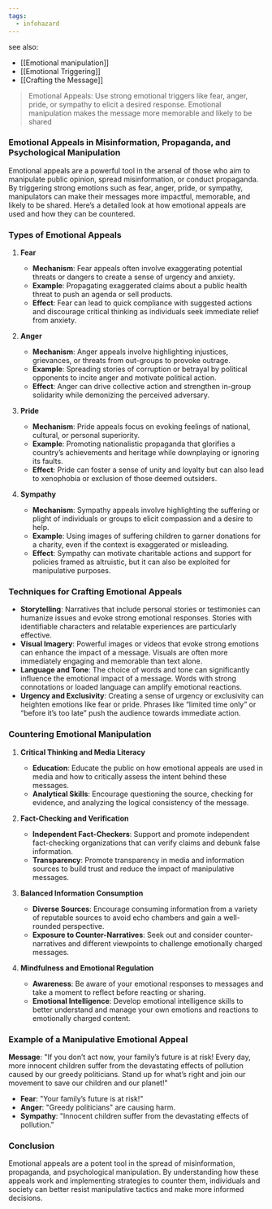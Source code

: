 ```yaml
---
tags:
  - infohazard
---
```

see also:
- [[Emotional manipulation]]
- [[Emotional Triggering]]
- [[Crafting the Message]]

>Emotional Appeals: Use strong emotional triggers like fear, anger, pride, or sympathy to elicit a desired response. Emotional manipulation makes the message more memorable and likely to be shared

### Emotional Appeals in Misinformation, Propaganda, and Psychological Manipulation

Emotional appeals are a powerful tool in the arsenal of those who aim to manipulate public opinion, spread misinformation, or conduct propaganda. By triggering strong emotions such as fear, anger, pride, or sympathy, manipulators can make their messages more impactful, memorable, and likely to be shared. Here’s a detailed look at how emotional appeals are used and how they can be countered.

### Types of Emotional Appeals

1. **Fear**
   - **Mechanism**: Fear appeals often involve exaggerating potential threats or dangers to create a sense of urgency and anxiety.
   - **Example**: Propagating exaggerated claims about a public health threat to push an agenda or sell products.
   - **Effect**: Fear can lead to quick compliance with suggested actions and discourage critical thinking as individuals seek immediate relief from anxiety.

2. **Anger**
   - **Mechanism**: Anger appeals involve highlighting injustices, grievances, or threats from out-groups to provoke outrage.
   - **Example**: Spreading stories of corruption or betrayal by political opponents to incite anger and motivate political action.
   - **Effect**: Anger can drive collective action and strengthen in-group solidarity while demonizing the perceived adversary.

3. **Pride**
   - **Mechanism**: Pride appeals focus on evoking feelings of national, cultural, or personal superiority.
   - **Example**: Promoting nationalistic propaganda that glorifies a country’s achievements and heritage while downplaying or ignoring its faults.
   - **Effect**: Pride can foster a sense of unity and loyalty but can also lead to xenophobia or exclusion of those deemed outsiders.

4. **Sympathy**
   - **Mechanism**: Sympathy appeals involve highlighting the suffering or plight of individuals or groups to elicit compassion and a desire to help.
   - **Example**: Using images of suffering children to garner donations for a charity, even if the context is exaggerated or misleading.
   - **Effect**: Sympathy can motivate charitable actions and support for policies framed as altruistic, but it can also be exploited for manipulative purposes.

### Techniques for Crafting Emotional Appeals

- **Storytelling**: Narratives that include personal stories or testimonies can humanize issues and evoke strong emotional responses. Stories with identifiable characters and relatable experiences are particularly effective.
- **Visual Imagery**: Powerful images or videos that evoke strong emotions can enhance the impact of a message. Visuals are often more immediately engaging and memorable than text alone.
- **Language and Tone**: The choice of words and tone can significantly influence the emotional impact of a message. Words with strong connotations or loaded language can amplify emotional reactions.
- **Urgency and Exclusivity**: Creating a sense of urgency or exclusivity can heighten emotions like fear or pride. Phrases like “limited time only” or “before it’s too late” push the audience towards immediate action.

### Countering Emotional Manipulation

1. **Critical Thinking and Media Literacy**
   - **Education**: Educate the public on how emotional appeals are used in media and how to critically assess the intent behind these messages.
   - **Analytical Skills**: Encourage questioning the source, checking for evidence, and analyzing the logical consistency of the message.

2. **Fact-Checking and Verification**
   - **Independent Fact-Checkers**: Support and promote independent fact-checking organizations that can verify claims and debunk false information.
   - **Transparency**: Promote transparency in media and information sources to build trust and reduce the impact of manipulative messages.

3. **Balanced Information Consumption**
   - **Diverse Sources**: Encourage consuming information from a variety of reputable sources to avoid echo chambers and gain a well-rounded perspective.
   - **Exposure to Counter-Narratives**: Seek out and consider counter-narratives and different viewpoints to challenge emotionally charged messages.

4. **Mindfulness and Emotional Regulation**
   - **Awareness**: Be aware of your emotional responses to messages and take a moment to reflect before reacting or sharing.
   - **Emotional Intelligence**: Develop emotional intelligence skills to better understand and manage your own emotions and reactions to emotionally charged content.

### Example of a Manipulative Emotional Appeal

**Message**: "If you don’t act now, your family’s future is at risk! Every day, more innocent children suffer from the devastating effects of pollution caused by our greedy politicians. Stand up for what’s right and join our movement to save our children and our planet!"

- **Fear**: "Your family’s future is at risk!"
- **Anger**: "Greedy politicians" are causing harm.
- **Sympathy**: "Innocent children suffer from the devastating effects of pollution."

### Conclusion

Emotional appeals are a potent tool in the spread of misinformation, propaganda, and psychological manipulation. By understanding how these appeals work and implementing strategies to counter them, individuals and society can better resist manipulative tactics and make more informed decisions.